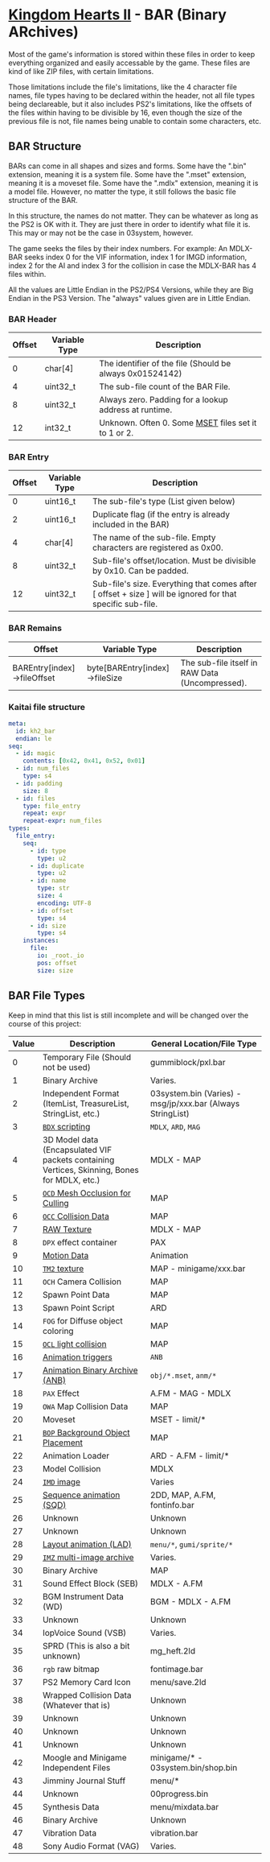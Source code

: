 # [Kingdom Hearts II](../../index.md) - BAR (Binary ARchives)

Most of the game's information is stored within these files in order to keep everything organized and easily accessable by the game. These files are kind of like ZIP files, with certain limitations.

Those limitations include the file's limitations, like the 4 character file names, file types having to be declared within the header, not all file types being declareable, but it also includes PS2's limitations, like the offsets of the files within having to be divisible by 16, even though the size of the previous file is not, file names being unable to contain some characters, etc.

## BAR Structure

BARs can come in all shapes and sizes and forms. Some have the ".bin" extension, meaning it is a system file. Some have the ".mset" extension, meaning it is a moveset file. Some have the ".mdlx" extension, meaning it is a model file. However, no matter the type, it still follows the basic file structure of the BAR.

In this structure, the names do not matter. They can be whatever as long as the PS2 is OK with it. They are just there in order to identify what file it is. This may or may not be the case in 03system, however.

The game seeks the files by their index numbers. For example: An MDLX-BAR seeks index 0 for the VIF information, index 1 for IMGD information, index 2 for the AI and index 3 for the collision in case the MDLX-BAR has 4 files within.

All the values are Little Endian in the PS2/PS4 Versions, while they are Big Endian in the PS3 Version. The "always" values given are in Little Endian.

### BAR Header

| Offset | Variable Type | Description |
|--------|---------------|-------------|
| 0 | char[4] | The identifier of the file (Should be always 0x01524142) |
| 4 | uint32_t | The sub-file count of the BAR File. |
| 8 | uint32_t | Always zero. Padding for a lookup address at runtime.
| 12 | int32_t | Unknown. Often 0. Some [MSET](../anb/mset.md) files set it to 1 or 2.

### BAR Entry

| Offset | Variable Type | Description |
|--------|---------------|-------------|
| 0 | uint16_t | The sub-file's type (List given below) |
| 2 | uint16_t | Duplicate flag (if the entry is already included in the BAR) |
| 4 | char[4] | The name of the sub-file. Empty characters are registered as 0x00.|
| 8 | uint32_t | Sub-file's offset/location. Must be divisible by 0x10. Can be padded. |
| 12 | uint32_t | Sub-file's size. Everything that comes after [ offset + size ] will be ignored for that specific sub-file.

### BAR Remains

| Offset | Variable Type | Description |
|--------|---------------|-------------|
| BAREntry[index]->fileOffset | byte[BAREntry[index]->fileSize | The sub-file itself in RAW Data (Uncompressed). |

### Kaitai file structure

```yml
meta:
  id: kh2_bar
  endian: le
seq:
  - id: magic
    contents: [0x42, 0x41, 0x52, 0x01]
  - id: num_files
    type: s4
  - id: padding
    size: 8
  - id: files
    type: file_entry
    repeat: expr
    repeat-expr: num_files
types:
  file_entry:
    seq:
      - id: type
        type: u2
      - id: duplicate
        type: u2
      - id: name
        type: str
        size: 4
        encoding: UTF-8
      - id: offset
        type: s4
      - id: size
        type: s4
    instances:
      file:
        io: _root._io
        pos: offset
        size: size
```

## BAR File Types

Keep in mind that this list is still incomplete and will be changed over the course of this project:

| Value | Description | General Location/File Type |
|--------|---------------|-------------|
| 0 | Temporary File (Should not be used) | gummiblock/pxl.bar |
| 1 | Binary Archive | Varies.
| 2 | Independent Format (ItemList, TreasureList, StringList, etc.) | 03system.bin (Varies) - msg/jp/xxx.bar (Always StringList)
| 3 | [`BDX` scripting](../ai/index.md) | `MDLX`, `ARD`, `MAG`
| 4 | 3D Model data (Encapsulated VIF packets containing Vertices, Skinning, Bones for MDLX, etc.) | MDLX - MAP
| 5 | [`OCD` Mesh Occlusion for Culling](../map.md#ocd) | MAP
| 6 | [`OCC` Collision Data](../map.md#occ) | MAP
| 7 | [RAW Texture](../raw-texture.md) | MDLX - MAP
| 8 | `DPX` effect container | PAX
| 9 | [Motion Data](../anb/anb.md#motion-data) | Animation
| 10 | [`TM2` texture](../../../common/tm2.md) | MAP - minigame/xxx.bar
| 11 | `OCH` Camera Collision | MAP
| 12 | Spawn Point Data | MAP
| 13 | Spawn Point Script | ARD
| 14 | `FOG` for Diffuse object coloring | MAP
| 15 | [`OCL` light collision](../map.md#ocl) | MAP
| 16 | [Animation triggers](../anb/anb.md#effect-data) | `ANB`
| 17 | [Animation Binary Archive (ANB)](../anb/anb.md) | `obj/*.mset`, `anm/*`
| 18 | `PAX` Effect | A.FM - MAG - MDLX
| 19 | `OWA` Map Collision Data | MAP
| 20 | Moveset | MSET - limit/*
| 21 | [`BOP` Background Object Placement](../map.md#bop) | MAP
| 22 | Animation Loader | ARD - A.FM - limit/*
| 23 | Model Collision | MDLX
| 24 | [`IMD` image](image.md#imgd) | Varies
| 25 | [Sequence animation (SQD)](./2ld.md#sequence) | 2DD, MAP, A.FM, fontinfo.bar
| 26 | Unknown | Unknown
| 27 | Unknown | Unknown
| 28 | [Layout animation (LAD)](./2ld.md#layout) | `menu/*`, `gumi/sprite/*`
| 29 | [`IMZ` multi-image archive](image.md#imgz) | Varies.
| 30 | Binary Archive | MAP
| 31 | Sound Effect Block (SEB) | MDLX - A.FM
| 32 | BGM Instrument Data (WD) | BGM - MDLX - A.FM
| 33 | Unknown | Unknown
| 34 | IopVoice Sound (VSB) | Varies.
| 35 | SPRD (This is also a bit unknown) | mg_heft.2ld
| 36 | `rgb` raw bitmap | fontimage.bar
| 37 | PS2 Memory Card Icon | menu/save.2ld
| 38 | Wrapped Collision Data (Whatever that is) | Unknown
| 39 | Unknown | Unknown
| 40 | Unknown | Unknown
| 41 | Unknown | Unknown
| 42 | Moogle and Minigame Independent Files | minigame/* - 03system.bin/shop.bin
| 43 | Jimminy Journal Stuff | menu/*
| 44 | Unknown | 00progress.bin
| 45 | Synthesis Data | menu/mixdata.bar
| 46 | Binary Archive | Unknown
| 47 | Vibration Data | vibration.bar
| 48 | Sony Audio Format (VAG) | Varies.
